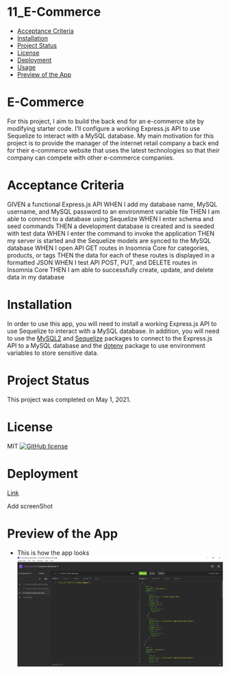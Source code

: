 # 11_E-Commerce

* [Acceptance Criteria](#acceptancecriteria)
* [Installation](#installation)
* [Project Status](#projectstatus)
* [License](#license)
* [Deployment](#deployment)
* [Usage](#usage)
* [Preview of the App](#previewApp)

# E-Commerce

For this project, I aim to build the back end for an e-commerce site by modifying starter code. I’ll configure a working Express.js API to use Sequelize to interact with a MySQL database. My main motivation for this project is to provide the manager of the internet retail company a back end for their e-commerce website that uses the latest technologies so that their company can compete with other e-commerce companies.

# Acceptance Criteria
GIVEN a functional Express.js API
WHEN I add my database name, MySQL username, and MySQL password to an environment variable file
THEN I am able to connect to a database using Sequelize
WHEN I enter schema and seed commands
THEN a development database is created and is seeded with test data
WHEN I enter the command to invoke the application
THEN my server is started and the Sequelize models are synced to the MySQL database
WHEN I open API GET routes in Insomnia Core for categories, products, or tags
THEN the data for each of these routes is displayed in a formatted JSON
WHEN I test API POST, PUT, and DELETE routes in Insomnia Core
THEN I am able to successfully create, update, and delete data in my database

# Installation
In order to use this app, you will need to install a working Express.js API to use Sequelize to interact with a MySQL database. In addition, you will need to use the [MySQL2](https://www.npmjs.com/package/mysql2) and [Sequelize](https://www.npmjs.com/package/sequelize) packages to connect to the Express.js API to a MySQL database and the [dotenv](https://www.npmjs.com/package/dotenv) package to use environment variables to store sensitive data.

# Project Status
This project was completed on May 1, 2021. 

# License
MIT
[![GitHub license](https://img.shields.io/badge/license-MIT-blue.svg)](https://github.com/sdca/advdv)

# Deployment
[Link](https://drive.google.com/file/d/1jNVSPT4Smim6wksXoL8U9ln9vnSz8y_h/view)

Add screenShot
# Preview of the App
* This is how the app looks
![E-Commerce Back End Screenshot](./Assets/ecommerce.PNG)